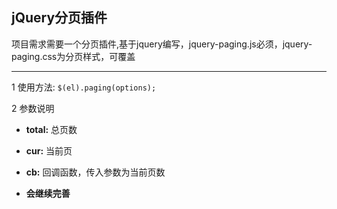 ## jQuery分页插件

项目需求需要一个分页插件,基于jquery编写，jquery-paging.js必须，jquery-paging.css为分页样式，可覆盖

---

1 使用方法: `$(el).paging(options);`

2 参数说明

- **total:** 总页数
  
- **cur:** 当前页
  
- **cb:** 回调函数，传入参数为当前页数
  
- **会继续完善**
